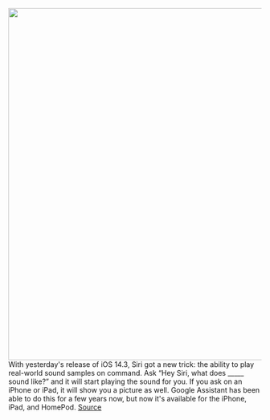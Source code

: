 <img src='https://cdn.vox-cdn.com/thumbor/T73iEfGCwz4jLpE5jnC8kHH65LU=/0x0:2040x1360/1200x800/filters:focal(857x517:1183x843)/cdn.vox-cdn.com/uploads/chorus_image/image/68518260/acastro_180510_1777_siri_0002.0.jpg' width='700px' /><br/>
With yesterday's release of iOS 14.3, Siri got a new trick: the ability to play real-world sound samples on command. Ask “Hey Siri, what does _____ sound like?” and it will start playing the sound for you. If you ask on an iPhone or iPad, it will show you a picture as well. Google Assistant has been able to do this for a few years now, but now it's available for the iPhone, iPad, and HomePod.
<a href='https://www.theverge.com/2020/12/15/22176642/apple-siri-animal-car-new-sounds'> Source <a/>
